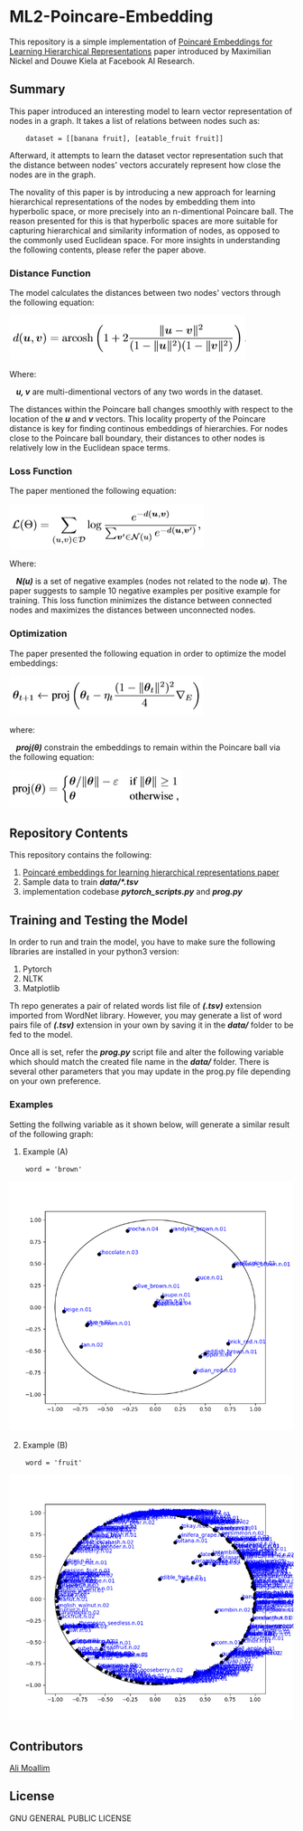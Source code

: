 # ML2-Poincare-Embedding

This repository is a simple implementation of [Poincaré Embeddings for Learning Hierarchical Representations](Poincare_Embedings_for_Learning_Hierarchical_Representation.pdf) paper introduced by Maximilian Nickel and Douwe Kiela at Facebook AI Research.

## Summary

This paper introduced an interesting model to learn vector representation of nodes in a graph.
It takes a list of relations between nodes such as:

```
	dataset = [[banana fruit], [eatable_fruit fruit]]
```

Afterward, it attempts to learn the dataset vector representation such that the distance between nodes' vectors accurately represent how close the nodes are in the graph.

The novality of this paper is by introducing a new approach for learning hierarchical representations of the nodes by embedding them into hyperbolic space, or more precisely into an n-dimentional Poincare ball.
The reason presented for this is that hyperbolic spaces are more suitable for capturing hierarchical and similarity information of nodes, as opposed to the commonly used Euclidean space.
For more insights in understanding the following contents, please refer the paper above.

### Distance Function

The model calculates the distances between two nodes' vectors through the following equation:

![distance function](imgs/001.PNG "distance function")

Where:
	
&nbsp;&nbsp;&nbsp;**<em>u, v</em>** are multi-dimentional vectors of any two words in the dataset.

The distances within the Poincare ball changes smoothly with respect to the location of the **<em>u</em>** and **<em>v</em>** vectors.
This locality property of the Poincare distance is key for finding continous embeddings of hierarchies.
For nodes close to the Poincare ball boundary, their distances to other nodes is relatively low in the Euclidean space terms.

### Loss Function

The paper mentioned the following equation:

![loss function](imgs/004.PNG "loss function")

Where:

&nbsp;&nbsp;&nbsp;**<em>N(u)</em>** is a set of negative examples (nodes not related to the node **<em>u</em>**).
The paper suggests to sample 10 negative examples per positive example for training.
This loss function minimizes the distance between connected nodes and maximizes the distances between unconnected nodes.

### Optimization

The paper presented the following equation in order to optimize the model embeddings:

![optimization function](imgs/005.PNG "optimization function")

where:

&nbsp;&nbsp;&nbsp;**<em>proj(θ)</em>** constrain the embeddings to remain within the Poincare ball via the following equation:

![projection function](imgs/006.PNG "projection function")	


## Repository Contents

This repository contains the following:

1. [Poincaré embeddings for learning hierarchical representations paper](Poincare_Embedings_for_Learning_Hierarchical_Representation.pdf)
2. Sample data to train **<em>data/*.tsv</em>**
3. implementation codebase **<em>pytorch_scripts.py</em>** and **<em>prog.py</em>**


## Training and Testing the Model

In order to run and train the model, you have to make sure the following libraries are installed in your python3 version:

1. Pytorch
2. NLTK
3. Matplotlib

Th repo generates a pair of related words list file of **<em>(.tsv)</em>** extension imported from WordNet library.
However, you may generate a list of word pairs file of **<em>(.tsv)</em>** extension in your own by saving it in the **<em>data/</em>** folder to be fed to the model.

Once all is set, refer the **<em>prog.py</em>** script file and alter the following variable which should match the created file name in the **<em>data/</em>** folder.
There is several other parameters that you may update in the prog.py file depending on your own preference.

### Examples

Setting the follwing variable as it shown below, will generate a similar result of the following graph:

1. Example (A)
```
	word = 'brown'
```
![brown](imgs/002.png "brown")


2. Example (B)
```
	word = 'fruit'
```
![fruit](imgs/003.png "fruit")

## Contributors

[Ali Moallim](mailto:axj.159@gmail.com)

## License

GNU GENERAL PUBLIC LICENSE
